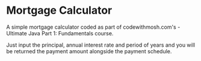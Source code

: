 # Mortgage Calculator
A simple mortgage calculator coded as part of codewithmosh.com's - Ultimate Java Part 1: Fundamentals course.

Just input the principal, annual interest rate and period of years and you will be returned the payment amount alongside the payment schedule. 
